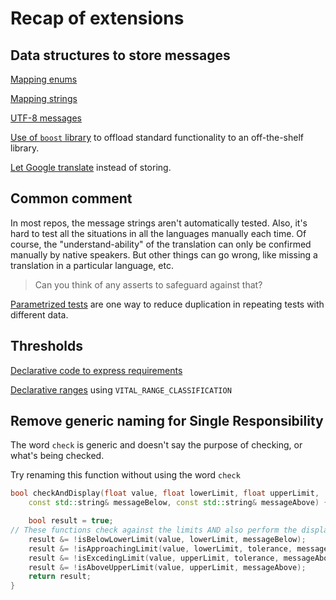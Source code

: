 # Recap of extensions

## Data structures to store messages

[Mapping enums](https://github.com/code-craft-igt-1/simple-monitor-in-cpp-manojsubrahmanian/blob/4608a4b1a075490f65140a06ffda5989e90b6a32/vitals_messages.h)

[Mapping strings](https://github.com/code-craft-igt-1/simple-monitor-in-cpp-Lokesh-Kumar-121/blob/ef5f17a648f3fbb7a3ce6390970fcce0f5600b0b/monitor.cpp)

[UTF-8 messages](https://github.com/code-craft-igt-1/simple-monitor-in-cpp-Sasikalaas28/blob/733e8a7269b98bd80fd1a5964f1d1962c0026586/monitor.cpp)

[Use of `boost` library](https://github.com/code-craft-igt-1/simple-monitor-in-cpp-lll2yu/blob/4c568883ecfbcde78a816fe6596d3fe74d6ae334/vitalchecker.cpp) to offload standard functionality to an off-the-shelf library.

[Let Google translate](https://github.com/code-craft-igt-1/simple-monitor-in-py-uvnagendra/blob/46d1f97a98bf2161cfa683e6618af96c220206e1/monitor_vitals_util.py) instead of storing.

## Common comment

In most repos, the message strings aren't automatically tested.
Also, it's hard to test all the situations in all the languages manually each time.
Of course, the "understand-ability" of the translation can only be confirmed manually by native speakers.
But other things can go wrong, like missing a translation in a particular language, etc.

>Can you think of any asserts to safeguard against that?

[Parametrized tests](https://github.com/code-craft-igt-1/simple-monitor-in-cpp-lll2yu/blob/4c568883ecfbcde78a816fe6596d3fe74d6ae334/test-vitalchecker.cpp) are one way to reduce duplication in repeating tests with different data.

## Thresholds

[Declarative code to express requirements](https://github.com/code-craft-igt-1/simple-monitor-in-cpp-manojsubrahmanian/blob/4608a4b1a075490f65140a06ffda5989e90b6a32/vitals_monitor.h)

[Declarative ranges](https://github.com/code-craft-igt-1/simple-monitor-in-cpp-arundas005/blob/b3fbdcd424af36bd8a34e7b1140e8382b03ae4c8/monitor.cpp) using `VITAL_RANGE_CLASSIFICATION`

## Remove generic naming for Single Responsibility

The word `check` is generic and doesn't say the purpose of checking, or what's being checked.

Try renaming this function without using the word `check`

```cpp
bool checkAndDisplay(float value, float lowerLimit, float upperLimit,
    const std::string& messageBelow, const std::string& messageAbove) {

    bool result = true;
// These functions check against the limits AND also perform the display of the given message
    result &= !isBelowLowerLimit(value, lowerLimit, messageBelow);
    result &= !isApproachingLimit(value, lowerLimit, tolerance, messageBelow);
    result &= !isExcedingLimit(value, upperLimit, tolerance, messageAbove);
    result &= !isAboveUpperLimit(value, upperLimit, messageAbove);
    return result;
}
```
